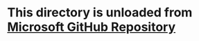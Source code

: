 # This directory is unloaded from [Microsoft GitHub Repository](https://github.com/microsoft/BotFramework-Composer/tree/main/Provisioning)
